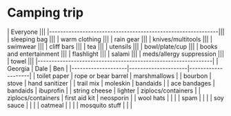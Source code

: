 Camping trip
===============

| Everyone                                                    |||
|-------------------------------------------------------------|||
| sleeping bag                                                |||
| warm clothing                                               |||
| rain gear                                                   |||
| knives/multitools                                           |||
| swimwear                                                    |||
| cliff bars                                                  |||
| tea                                                         |||
| utensils                                                    |||
| bowl/plate/cup                                              |||
| books and entertainment                                     |||
| flashlight                                                  |||
| salami                                                      |||
| meds/allergy suppression                                    |||
| towel                                                       |||
|---------------------------------------------------------------|
| Georgia            | Dale                | Ben                |
|--------------------|---------------------|--------------------|
| toilet paper       | rope or bear barrel | marshmallows       |
| bourbon            | stove               | hand sanitizer     |
| trail mix          | moleskin            | bandaids           |
| ace bandages       | bandaids            | ibuprofin          |
| string cheese      | lighter             | ziplocs/containers |
| ziplocs/containers | first aid kit       | neosporin          |
| wool hats          |                     |                    |
| spam               |                     |                    |
| soy sauce          |                     |                    |
| oatmeal            |                     |                    |
| mosquito stuff     |                     |                    |
